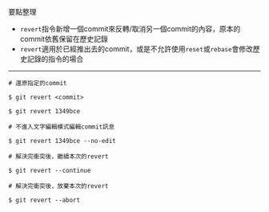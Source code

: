要點整理
- `revert`指令新增一個commit來反轉/取消另一個commit的內容，原本的commit依舊保留在歷史記錄
- `revert`適用於已經推出去的commit，或是不允許使用`reset`或`rebase`會修改歷史記錄的指令的場合

---

```
# 還原指定的commit

$ git revert <commit>

$ git revert 1349bce

# 不進入文字編輯模式編輯commit訊息

$ git revert 1349bce --no-edit
```

```
# 解決完衝突後，繼續本次的revert

$ git revert --continue
```

```
# 解決完衝突後，放棄本次的revert

$ git revert --abort
```